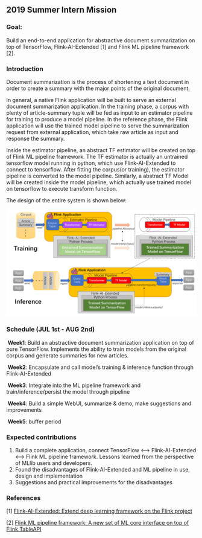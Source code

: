 ## 2019 Summer Intern Mission

### Goal:

Build an end-to-end application for abstractive document summarization on top of TensorFlow, Flink-AI-Extended [1] and Flink ML pipeline framework [2].

### Introduction

Document summarization is the process of shortening a text document in order to create a summary with the major points of the original document.

In general, a native Flink application will be built to serve an external document summarization application. In the training phase, a corpus with plenty of article-summary tuple will be fed as input to an estimator pipeline for training to produce a model pipeline. In the reference phase, the Flink application will use the trained model pipeline to serve the summarization request from external application, which take raw article as input and response the summary.

Inside the estimator pipeline, an abstract TF estimator will be created on top of Flink ML pipeline framework. The TF estimator is actually an untrained tensorflow model running in python, which use Flink-AI-Extended to connect to tensorflow. After fitting the corpus(or training), the estimator pipeline is converted to the model pipeline. Similarly, a abstract TF Model will be created inside the model pipeline, which actually use trained model on tensorflow to execute transform function.

The design of the entire system is shown below:

<img src="doc/design.pdf" alt="application design">

### Schedule (JUL 1st - AUG 2nd)

​	**Week1**: Build an abstractive document summarization application on top of pure TensorFlow. Implements the ability to train models from the original corpus and generate summaries for new articles.

​	**Week2**: Encapsulate and call model’s training & inference function through Flink-AI-Extended

​	**Week3**: Integrate into the ML pipeline framework and train/inference/persist the model through pipeline

​	**Week4**: Build a simple WebUI, summarize & demo, make suggestions and improvements

​	**Week5**: buffer period

### Expected contributions

1. Build a complete application, connect TensorFlow <—> Flink-AI-Extended <—> Flink ML pipeline framework. Lessons learned from the perspective of MLlib users and developers.
2. Found the disadvantages of Flink-AI-Extended and ML pipeline in use, design and implementation
3. Suggestions and practical improvements for the disadvantages

### References

\[1] [Flink-AI-Extended: Extend deep learning framework on the Flink project](https://github.com/alibaba/flink-ai-extended)

\[2] [Flink ML pipeline framework: A new set of ML core interface on top of Flink TableAPI](https://github.com/c4emmmm/flink/tree/flink-ml-export/flink-ml-parent)